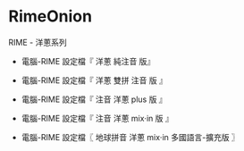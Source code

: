 # RimeOnion
RIME - 洋蔥系列

* 電腦-RIME 設定檔『 洋蔥 純注音 版』

* 電腦-RIME 設定檔『 洋蔥 雙拼 注音 版 』

* 電腦-RIME 設定檔『 注音 洋蔥 plus 版 』

* 電腦-RIME 設定檔『 注音 洋蔥 mix‧in 版 』

* 電腦-RIME 設定檔〖 地球拼音 洋蔥 mix‧in 多國語言-擴充版 〗
